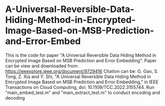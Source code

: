 # A-Universal-Reversible-Data-Hiding-Method-in-Encrypted-Image-Based-on-MSB-Prediction-and-Error-Embed
This is the code for paper "A Universal Reversible Data Hiding Method in Encrypted Image Based on MSB Prediction and Error Embedding".
Paper can be view and downloaded from: https://ieeexplore.ieee.org/document/9729416
Citation can be: G. Gao, S. Tong, Z. Xia and Y. Shi, "A Universal Reversible Data Hiding Method in Encrypted Image Based on MSB Prediction and Error Embedding," in IEEE Transactions on Cloud Computing, doi: 10.1109/TCC.2022.3155744.
Run "main_embed_test.m" and "main_extract_test.m" to conduct encoding and decoding
